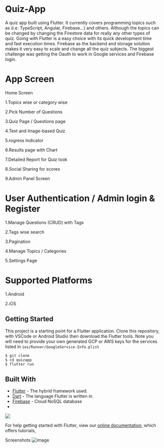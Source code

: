 # Quiz-App

A quiz app built using Flutter. It currently covers programming topics such as (i.e. TypeScript, Angular, Firebase...) and others. Although the topics can be changed by changing the Firestore data for really any other types of quiz. Going with Flutter is a easy choice with its quick development time and fast execution times. Firebase as the backend and storage solution makes it very easy to scale and change all the quiz subjects. The biggest challenge was getting the Oauth to work in Google services and Firebase login.

# App Screen

Home Screen

1.Topics wise or category wise

2.Pick Number of Questions

3.Quiz Page / Questions page

4.Text and Image-based Quiz

5.rogress Indicator

6.Results page with Chart

7.Detailed Report for Quiz took

8.Social Sharing for scores

9.Admin Panel Screen

# User Authentication / Admin login & Register
1.Manage Questions (CRUD) with Tags

2.Tags wise search

3.Pagination

4.Manage Topics / Categories

5.Settings Page

# Supported Platforms

1.Android

2.iOS


## Getting Started

This project is a starting point for a Flutter application.
Clone this repository, with VSCode or Android Studio then download the Flutter tools. Note you will need to provide your own generated GCP or AWS keys for the services listed in `ios/Runner/GoogleService-Info.plist` 
```aidl
$ git clone 
$ cd quizapp
$ flutter run
```

## Built With
* [Flutter](https://flutter.dev/) - The hybrid framework used.
* [Dart](https://dart.dev/) - The language Flutter is written in.
* [Firebase](https://firebase.google.com) - Cloud NoSQL database
* 
![](https://media.giphy.com/media/dAKmxR9MN7zOhCyg9P/giphy.gif)





For help getting started with Flutter, view our
[online documentation](https://flutter.dev/docs), which offers tutorials,

Screenshots
![image](https://user-images.githubusercontent.com/47060506/109670989-b0b81980-7b99-11eb-8a92-3bc048e11161.png)



